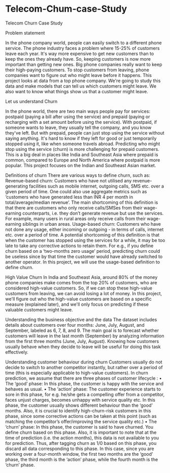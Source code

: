 # Telecom-Chum-case-Study


Telecom Churn Case Study

Problem statement

In the phone company world, people can easily switch to a different phone service. The phone industry faces a problem where 15-25% of customers leave each year. It's way more expensive to get new customers than to keep the ones they already have. So, keeping customers is now more important than getting new ones.
Big phone companies really want to keep their high-paying customers.
To stop customers from leaving, phone companies want to figure out who might leave before it happens.
This project looks at data from a top phone company. We're going to study this data and make models that can tell us which customers might leave. We also want to know what things show us that a customer might leave.


Let us understand Churn

In the phone world, there are two main ways people pay for services: postpaid (paying a bill after using the service) and prepaid (paying or recharging with a set amount before using the service).
With postpaid, if someone wants to leave, they usually tell the company, and you know they've left. But with prepaid, people can just stop using the service without saying anything. It's hard to know if they left for good or just temporarily stopped using it, like when someone travels abroad.
Predicting who might stop using the service (churn) is more challenging for prepaid customers. This is a big deal in places like India and Southeast Asia where prepaid is common, compared to Europe and North America where postpaid is more popular. This project focuses on the Indian and Southeast Asian market.



Definitions of churn
There are various ways to define churn, such as:
Revenue-based churn: Customers who have not utilised any revenue-generating facilities such as mobile internet, outgoing calls, SMS etc. over a given period of time. One could also use aggregate metrics such as ‘customers who have generated less than INR 4 per month in total/average/median revenue’.
The main shortcoming of this definition is that there are customers who only receive calls/SMSes from their wage-earning counterparts, i.e. they don’t generate revenue but use the services. For example, many users in rural areas only receive calls from their wage-earning siblings in urban areas.
Usage-based churn: Customers who have not done any usage, either incoming or outgoing - in terms of calls, internet etc. over a period of time.
A potential shortcoming of this definition is that when the customer has stopped using the services for a while, it may be too late to take any corrective actions to retain them. For e.g., if you define churn based on a ‘two-months zero usage’ period, predicting churn could be useless since by that time the customer would have already switched to another operator.
In this project, we will use the usage-based definition to define churn.


High Value Churn
In India and Southeast Asia, around 80% of the money phone companies make comes from the top 20% of customers, who are considered high-value customers. So, if we can stop these high-value customers from leaving, we can avoid losing a lot of money.
In this project, we'll figure out who the high-value customers are based on a specific measure (explained later), and we'll only focus on predicting if these valuable customers might leave.

Understanding the business objective and the data
The dataset includes details about customers over four months: June, July, August, and September, labeled as 6, 7, 8, and 9. The main goal is to forecast whether customers will leave in the last month (September) by analyzing information from the first three months (June, July, August). Knowing how customers usually behave when they decide to leave will be useful for doing this task effectively.

Understanding customer behaviour during churn
Customers usually do not decide to switch to another competitor instantly, but rather over a period of time (this is especially applicable to high-value customers). In churn prediction, we assume that there are three phases of customer lifecycle :
•	The ‘good’ phase: In this phase, the customer is happy with the service and behaves as usual.
•	The ‘action’ phase: The customer experience starts to sore in this phase, for e.g. he/she gets a compelling offer from a competitor, faces unjust charges, becomes unhappy with service quality etc. In this phase, the customer usually shows different behaviour than the ‘good’ months. Also, it is crucial to identify high-churn-risk customers in this phase, since some corrective actions can be taken at this point (such as matching the competitor’s offer/improving the service quality etc.)
•	The ‘churn’ phase: In this phase, the customer is said to have churned. You define churn based on this phase. Also, it is important to note that at the time of prediction (i.e. the action months), this data is not available to you for prediction. Thus, after tagging churn as 1/0 based on this phase, you discard all data corresponding to this phase.
In this case, since you are working over a four-month window, the first two months are the ‘good’ phase, the third month is the ‘action’ phase, while the fourth month is the ‘churn’ phase.

